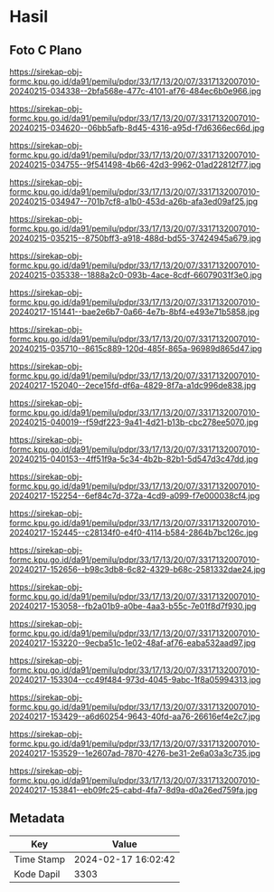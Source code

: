 # Hasil

## Foto C Plano

https://sirekap-obj-formc.kpu.go.id/da91/pemilu/pdpr/33/17/13/20/07/3317132007010-20240215-034338--2bfa568e-477c-4101-af76-484ec6b0e966.jpg

https://sirekap-obj-formc.kpu.go.id/da91/pemilu/pdpr/33/17/13/20/07/3317132007010-20240215-034620--06bb5afb-8d45-4316-a95d-f7d6366ec66d.jpg

https://sirekap-obj-formc.kpu.go.id/da91/pemilu/pdpr/33/17/13/20/07/3317132007010-20240215-034755--9f541498-4b66-42d3-9962-01ad22812f77.jpg

https://sirekap-obj-formc.kpu.go.id/da91/pemilu/pdpr/33/17/13/20/07/3317132007010-20240215-034947--701b7cf8-a1b0-453d-a26b-afa3ed09af25.jpg

https://sirekap-obj-formc.kpu.go.id/da91/pemilu/pdpr/33/17/13/20/07/3317132007010-20240215-035215--8750bff3-a918-488d-bd55-37424945a679.jpg

https://sirekap-obj-formc.kpu.go.id/da91/pemilu/pdpr/33/17/13/20/07/3317132007010-20240215-035338--1888a2c0-093b-4ace-8cdf-66079031f3e0.jpg

https://sirekap-obj-formc.kpu.go.id/da91/pemilu/pdpr/33/17/13/20/07/3317132007010-20240217-151441--bae2e6b7-0a66-4e7b-8bf4-e493e71b5858.jpg

https://sirekap-obj-formc.kpu.go.id/da91/pemilu/pdpr/33/17/13/20/07/3317132007010-20240215-035710--8615c889-120d-485f-865a-96989d865d47.jpg

https://sirekap-obj-formc.kpu.go.id/da91/pemilu/pdpr/33/17/13/20/07/3317132007010-20240217-152040--2ece15fd-df6a-4829-8f7a-a1dc996de838.jpg

https://sirekap-obj-formc.kpu.go.id/da91/pemilu/pdpr/33/17/13/20/07/3317132007010-20240215-040019--f59df223-9a41-4d21-b13b-cbc278ee5070.jpg

https://sirekap-obj-formc.kpu.go.id/da91/pemilu/pdpr/33/17/13/20/07/3317132007010-20240215-040153--4ff51f9a-5c34-4b2b-82b1-5d547d3c47dd.jpg

https://sirekap-obj-formc.kpu.go.id/da91/pemilu/pdpr/33/17/13/20/07/3317132007010-20240217-152254--6ef84c7d-372a-4cd9-a099-f7e000038cf4.jpg

https://sirekap-obj-formc.kpu.go.id/da91/pemilu/pdpr/33/17/13/20/07/3317132007010-20240217-152445--c28134f0-e4f0-4114-b584-2864b7bc126c.jpg

https://sirekap-obj-formc.kpu.go.id/da91/pemilu/pdpr/33/17/13/20/07/3317132007010-20240217-152656--b98c3db8-6c82-4329-b68c-2581332dae24.jpg

https://sirekap-obj-formc.kpu.go.id/da91/pemilu/pdpr/33/17/13/20/07/3317132007010-20240217-153058--fb2a01b9-a0be-4aa3-b55c-7e01f8d7f930.jpg

https://sirekap-obj-formc.kpu.go.id/da91/pemilu/pdpr/33/17/13/20/07/3317132007010-20240217-153220--9ecba51c-1e02-48af-af76-eaba532aad97.jpg

https://sirekap-obj-formc.kpu.go.id/da91/pemilu/pdpr/33/17/13/20/07/3317132007010-20240217-153304--cc49f484-973d-4045-9abc-1f8a05994313.jpg

https://sirekap-obj-formc.kpu.go.id/da91/pemilu/pdpr/33/17/13/20/07/3317132007010-20240217-153429--a6d60254-9643-40fd-aa76-26616ef4e2c7.jpg

https://sirekap-obj-formc.kpu.go.id/da91/pemilu/pdpr/33/17/13/20/07/3317132007010-20240217-153529--1e2607ad-7870-4276-be31-2e6a03a3c735.jpg

https://sirekap-obj-formc.kpu.go.id/da91/pemilu/pdpr/33/17/13/20/07/3317132007010-20240217-153841--eb09fc25-cabd-4fa7-8d9a-d0a26ed759fa.jpg


## Metadata

| Key        | Value               |
| ---------- | ------------------- |
| Time Stamp | 2024-02-17 16:02:42 |
| Kode Dapil | 3303                |



